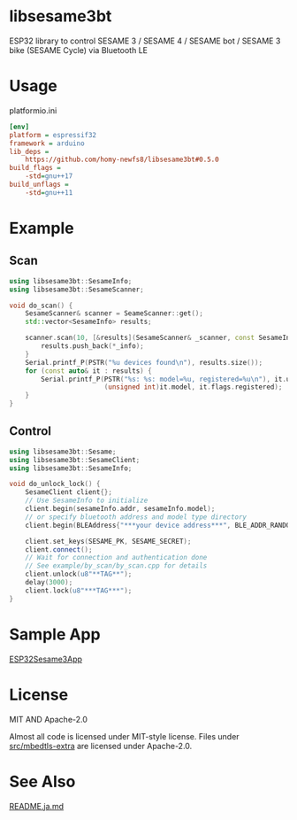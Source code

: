 # libsesame3bt
ESP32 library to control SESAME 3 / SESAME 4 / SESAME bot / SESAME 3 bike (SESAME Cycle) via Bluetooth LE

# Usage
platformio.ini
```ini
[env]
platform = espressif32
framework = arduino
lib_deps =
	https://github.com/homy-newfs8/libsesame3bt#0.5.0
build_flags =
	-std=gnu++17
build_unflags =
	-std=gnu++11
````

# Example
## Scan
```C++
using libsesame3bt::SesameInfo;
using libsesame3bt::SesameScanner;

void do_scan() {
	SesameScanner& scanner = SeameScanner::get();
	std::vector<SesameInfo> results;

	scanner.scan(10, [&results](SesameScanner& _scanner, const SesameInfo* _info)) {
		results.push_back(*_info);
	}
	Serial.printf_P(PSTR("%u devices found\n"), results.size());
	for (const auto& it : results) {
		Serial.printf_P(PSTR("%s: %s: model=%u, registered=%u\n"), it.uuid.toString().c_str(), it.address.toString().c_str(),
		                (unsigned int)it.model, it.flags.registered);
	}
}

```

## Control
```C++
using libsesame3bt::Sesame;
using libsesame3bt::SesameClient;
using libsesame3bt::SesameInfo;

void do_unlock_lock() {
	SesameClient client{};
	// Use SesameInfo to initialize
	client.begin(sesameInfo.addr, sesameInfo.model);
	// or specify bluetooth address and model type directory
	client.begin(BLEAddress{"***your device address***", BLE_ADDR_RANDOM}, Sesame::model_t::sesame_3);

	client.set_keys(SESAME_PK, SESAME_SECRET);
	client.connect();
	// Wait for connection and authentication done
	// See example/by_scan/by_scan.cpp for details
	client.unlock(u8"**TAG**");
	delay(3000);
	client.lock(u8"***TAG***");
}
```
# Sample App
[ESP32Sesame3App](http://github.com/homy-newfs8/ESP32Sesame3App)

# License
MIT AND Apache-2.0

Almost all code is licensed under MIT-style license. Files under [src/mbedtls-extra](src/mbedtls-extra) are licensed under Apache-2.0.

# See Also
[README.ja.md](README.ja.md)
